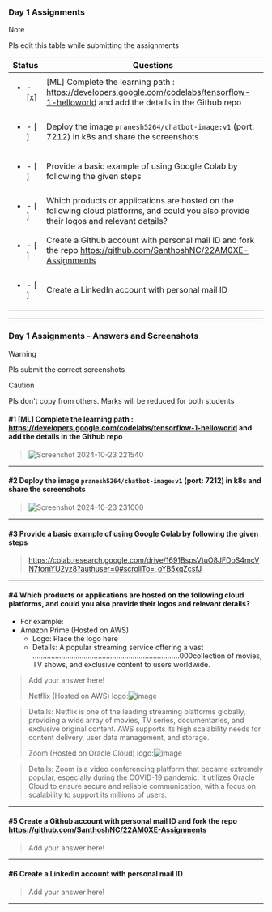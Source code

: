 ### Day 1 Assignments

> [!NOTE]
> Pls edit this table while submitting the assignments

| Status         | Questions     | 
|----------------|---------------|
| <ul><li>- [x] </li></ul> | [ML] Complete the learning path : https://developers.google.com/codelabs/tensorflow-1-helloworld and add the details in the Github repo |
| <ul><li>- [ ] </li></ul> | Deploy the image `pranesh5264/chatbot-image:v1` (port: 7212) in k8s and share the screenshots |
| <ul><li>- [ ] </li></ul> | Provide a basic example of using Google Colab by following the given steps  |
| <ul><li>- [ ] </li></ul> | Which products or applications are hosted on the following cloud platforms, and could you also provide their logos and relevant details?  |
| <ul><li>- [ ] </li></ul> | Create a Github account with personal mail ID and fork the repo https://github.com/SanthoshNC/22AM0XE-Assignments  |
| <ul><li>- [ ] </li></ul> | Create a LinkedIn account with personal mail ID  |


***

### Day 1 Assignments - Answers and Screenshots

> [!WARNING]
> Pls submit the correct screenshots

> [!CAUTION]
> Pls don't copy from others. Marks will be reduced for both students

#### #1 [ML] Complete the learning path : https://developers.google.com/codelabs/tensorflow-1-helloworld and add the details in the Github repo
> ![Screenshot 2024-10-23 221540](https://github.com/user-attachments/assets/09768def-12dd-4684-9791-27739724dcf8)

***

#### #2 Deploy the image `pranesh5264/chatbot-image:v1` (port: 7212) in k8s and share the screenshots
> ![Screenshot 2024-10-23 231000](https://github.com/user-attachments/assets/568e764d-bd8d-4d60-a838-f8d6ce43ac83)


***

#### #3 Provide a basic example of using Google Colab by following the given steps
> https://colab.research.google.com/drive/1691BspsVtuO8JFDoS4mcVN7fomYU2vz8?authuser=0#scrollTo=_oYB5xqZcsfJ

***

#### #4 Which products or applications are hosted on the following cloud platforms, and could you also provide their logos and relevant details? 
- For example:
- Amazon Prime (Hosted on AWS)
  - Logo: Place the logo here
  - Details: A popular streaming service offering a vast ........................................................................000collection of movies, TV shows, and exclusive content to users worldwide.

> Add your answer here!
>
> Netflix (Hosted on AWS)
> logo:![image](https://github.com/user-attachments/assets/08cd144c-91d2-481d-a8c2-788c3a99e545)

> Details: Netflix is one of the leading streaming platforms globally, providing a wide array of movies, TV series, documentaries, and exclusive original content. AWS supports its high scalability needs for content delivery, user data management, and storage.
>
> Zoom (Hosted on Oracle Cloud)
> logo:![image](https://github.com/user-attachments/assets/2f011650-87ab-4d6d-bf5b-9978a3c53226)

>
> Details: Zoom is a video conferencing platform that became extremely popular, especially during the COVID-19 pandemic. It utilizes Oracle Cloud to ensure secure and reliable communication, with a focus on scalability to support its millions of users.


***

#### #5 Create a Github account with personal mail ID and fork the repo https://github.com/SanthoshNC/22AM0XE-Assignments
> Add your answer here!

***

#### #6 Create a LinkedIn account with personal mail ID
> Add your answer here!

***
